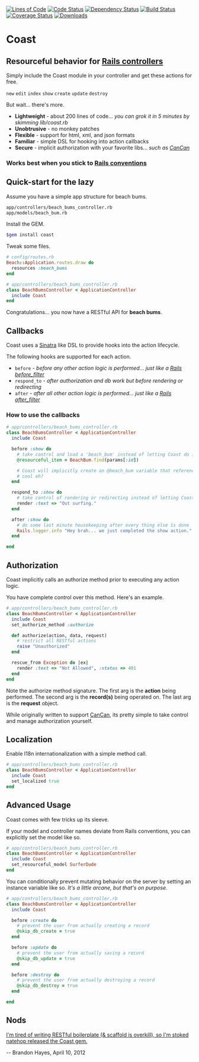 [![Lines of Code](http://img.shields.io/badge/lines_of_code-60-brightgreen.svg?style=flat)](http://blog.codinghorror.com/the-best-code-is-no-code-at-all/)
[![Code Status](http://img.shields.io/codeclimate/github/hopsoft/coast.svg?style=flat)](https://codeclimate.com/github/hopsoft/coast)
[![Dependency Status](http://img.shields.io/gemnasium/hopsoft/coast.svg?style=flat)](https://gemnasium.com/hopsoft/coast)
[![Build Status](http://img.shields.io/travis/hopsoft/coast.svg?style=flat)](https://travis-ci.org/hopsoft/coast)
[![Coverage Status](https://img.shields.io/coveralls/hopsoft/coast.svg?style=flat)](https://coveralls.io/r/hopsoft/coast?branch=master)
[![Downloads](http://img.shields.io/gem/dt/coast.svg?style=flat)](http://rubygems.org/gems/coast)

# Coast

## Resourceful behavior for [Rails controllers](http://guides.rubyonrails.org/action_controller_overview.html)

Simply include the Coast module in your controller and get these actions for free.

`new` `edit` `index` `show` `create` `update` `destroy`

But wait... there's more.

* **Lightweight** - about 200 lines of code... *you can grok it in 5 minutes by skimming lib/coast.rb*
* **Unobtrusive** - no monkey patches
* **Flexible** - support for html, xml, and json formats
* **Familiar** - simple DSL for hooking into action callbacks
* **Secure** - implicit authorization with your favorite libs... *such as [CanCan](https://github.com/ryanb/cancan)*

### Works best when you stick to [Rails conventions](http://guides.rubyonrails.org/getting_started.html)

## Quick-start for the lazy

Assume you have a simple app structure for beach bums.

```bash
app/controllers/beach_bums_controller.rb
app/models/beach_bum.rb
```

Install the GEM.

```bash
$gem install coast
```

Tweak some files.

```ruby
# config/routes.rb
Beach::Application.routes.draw do
  resources :beach_bums
end
```

```ruby
# app/controllers/beach_bums_controller.rb
class BeachBumsController < ApplicationController
  include Coast
end
```

Congratulations... you now have a RESTful API for **beach bums**.

## Callbacks

Coast uses a [Sinatra](http://www.sinatrarb.com/) like DSL to provide hooks into the action lifecycle.

The following hooks are supported for each action.

* `before` *- before any other action logic is performed... just like a [Rails before_filter](http://guides.rubyonrails.org/action_controller_overview.html#filters)*
* `respond_to` *- after authorization and db work but before rendering or redirecting*
* `after` *- after all other action logic is performed... just like a [Rails after_filter](http://guides.rubyonrails.org/action_controller_overview.html#filters)*

### How to use the callbacks

```ruby
# app/controllers/beach_bums_controller.rb
class BeachBumsController < ApplicationController
  include Coast

  before :show do
    # take control and load a 'beach_bum' instead of letting Coast do it for us
    @resourceful_item = BeachBum.find(params[:id])

    # Coast will implicitly create an @beach_bum variable that references @resourceful_item
    # cool eh?
  end

  respond_to :show do
    # take control of rendering or redirecting instead of letting Coast do it for us
    render :text => "Out surfing."
  end

  after :show do
    # do some last minute housekeeping after every thing else is done
    Rails.logger.info "Hey brah... we just completed the show action."
  end

end
```

## Authorization

Coast implicitly calls an authorize method prior to executing any action logic.

You have complete control over this method. Here's an example.

```ruby
# app/controllers/beach_bums_controller.rb
class BeachBumsController < ApplicationController
  include Coast
  set_authorize_method :authorize

  def authorize(action, data, request)
    # restrict all RESTful actions
    raise "Unauthorized"
  end

  rescue_from Exception do |ex|
    render :text => "Not Allowed", :status => 401
  end
end
```

Note the authorize method signature. The first arg is the **action** being performed. The second arg is the **record(s)** being operated on. The last arg is the **request** object.

While originally written to support [CanCan](https://github.com/ryanb/cancan), its pretty simple to take control and manage authorization yourself.

## Localization

Enable I18n internationalization with a simple method call.

```ruby
# app/controllers/beach_bums_controller.rb
class BeachBumsController < ApplicationController
  include Coast
  set_localized true
end
```

## Advanced Usage

Coast comes with few tricks up its sleeve.

If your model and controller names deviate from Rails conventions, you can explicitly set the model like so.

```ruby
# app/controllers/beach_bums_controller.rb
class BeachBumsController < ApplicationController
  include Coast
  set_resourceful_model SurferDude
end
```

You can conditionally prevent mutating behavior on the server by setting an instance variable like so. *It's a little arcane, but that's on purpose.*

```ruby
# app/controllers/beach_bums_controller.rb
class BeachBumsController < ApplicationController
  include Coast

  before :create do
    # prevent the user from actually creating a record
    @skip_db_create = true
  end

  before :update do
    # prevent the user from actually saving a record
    @skip_db_update = true
  end

  before :destroy do
    # prevent the user from actually destroying a record
    @skip_db_destroy = true
  end

end
```

## Nods

[I'm tired of writing RESTful boilerplate (& scaffold is overkill), so I'm stoked natehop released the Coast gem.](https://twitter.com/tehviking/status/189739333857710080)

-- Brandon Hayes, April 10, 2012

